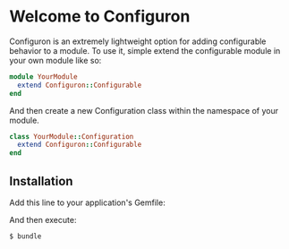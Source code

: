 # Welcome to Configuron
Configuron is an extremely lightweight option for adding configurable behavior to a module. To use it, simple extend the configurable module in your own module like so:

```ruby
module YourModule
  extend Configuron::Configurable
end
```
And then create a new Configuration class within the namespace of your module.

```ruby
class YourModule::Configuration
  extend Configuron::Configurable
end
```


## Installation
Add this line to your application's Gemfile:



And then execute:
```bash
$ bundle
```
